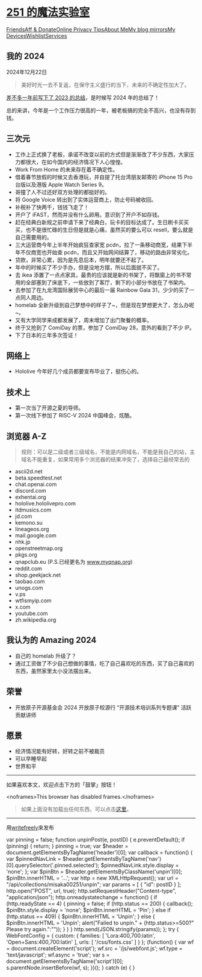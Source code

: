 # [251 的魔法实验室](/)

[Friends](https://blog.251.sh/friends)[Aff & Donate](https://blog.251.sh/aff-and-donate)[Online Privacy Tips](https://blog.251.sh/online-privacy-tips)[About Me](https://blog.251.sh/about-me)[My blog mirrors](https://blog.251.sh/my-blog-mirrors)[My Devices](https://blog.251.sh/my-devices)[Wishlist](https://blog.251.sh/wishlist)[Services](https://blog.251.sh/services)

## 我的 2024

2024年12月22日

> 美好时光一去不复返，在保守主义盛行的当下，未来的不确定性加大了。

[差不多一年前写下了 2023 的总结](https://blog.251.sh/oh-my-2023)，是时候写 2024 年的总结了！

总的来讲，今年是一个工作压力很高的一年，被老板搞的完全不高兴，也没有存到钱。

## 三次元

-   工作上正式换了老板，承诺不改变以前的方式但是渐渐改了不少东西，大家压力都很大，在如今国内的经济情况下人心惶惶。
-   Work From Home 的未来存在着不确定性。
-   借着春节放假的时候又去香港玩，并自提了托台湾朋友邮寄的 iPhone 15 Pro 台版以及港版 Apple Watch Series 9。
-   哥撞了人不过还好双方处理的都挺好的。
-   将 Google Voice 转出到了实体运营商上，防止号码被收回。
-   补税补了快两千，钱钱飞走了！
-   开户了 iFAST，然而并没有什么卵用。意识到了开户不如存钱。
-   赶在经典白新规之前申请下来了经典白，玩卡的目标达成了。生日刷卡买买买，也不是很忙碌的生日但是就是心痛，虽然买的要么可以 resell，要么就是自己需要用的。
-   三大运营商今年上半年开始疯狂查家宽 pcdn，拉了一条移动商宽，结果下半年不仅商宽也开始查 pcdn，而且又开始网间结算了，移动的路由非常劣化。
-   贷款，非常心累，因为是先息后本，明年就要还不起了。
-   年中的时候买了不少手办，但是没地方摆，所以后面就不买了。
-   去 ikea 添置了一点点家具，最贵的应该就是新的书架了，将飘窗上的书不常用的全部塞到了床底下，一些放到了客厅，剩下的小部分书放在了书架内。
-   去参加了在九龙湾国际展贸中心的最后一届 Rainbow Gala 31，少少的买了一点同人周边。
-   homelab 全新升级到自己梦想中的样子了~，但是现在梦想更大了，怎么办呢~。
-   又有大学同学来成都发展了，周末增加了出门聚餐的概率。
-   终于又抢到了 ComiDay 的票，参加了 ComiDay 28，意外的看到了不少 IP。
-   下了日本的三年多次签证！

## 网络上

-   Hololive 今年好几个成员都要宣布毕业了，挺伤心的。

## 技术上

-   第一次当了开源之夏的导师。
-   第一次线下参加了 RISC-V 2024 中国峰会，炫酷。

## 浏览器 A-Z

> 规则：可以是二级或者三级域名，不能是内网域名，不能是我自己的站，主域名不能重复，如果常用多个浏览器的结果冲突了，选择自己最经常去的

-   ascii2d.net
-   beta.speedtest.net
-   chat.openai.com
-   discord.com
-   exhentai.org
-   hololive.hololivepro.com
-   itdmusics.com
-   jd.com
-   kemono.su
-   lineageos.org
-   mail.google.com
-   nhk.jp
-   openstreetmap.org
-   pkgs.org
-   qnapclub.eu (P.S.已经更名为 www.myqnap.org)
-   reddit.com
-   shop.geekjack.net
-   taobao.com
-   unogs.com
-   v.ps
-   wtfismyip.com
-   x.com
-   youtube.com
-   zh.wikipedia.org

## 我认为的 Amazing 2024

-   自己的 homelab 升级了？
-   通过工资做了不少自己想做的事情，吃了自己喜欢吃的东西，买了自己喜欢的东西，虽然家里太小没法摆出来。

## 荣誉

-   开放原子开源基金会 2024 开放原子校源行 “开源技术培训系列专题课” 活跃贡献讲师

## 愿景

-   经济情况能有好转，好转之前不被裁员
-   可以早睡早起
-   世界和平

---

如果喜欢本文，欢迎点击下方的「鼓掌」按钮！

&lt;noframes&gt;This browser has disabled frames.&lt;/noframes&gt;

> 如果上面没有加载出任何东西，可以点击[这里](https://button.like.co/misaka00251)。

---

用[writefreely](https://writefreely.org)来发布

var pinning = false; function unpinPost(e, postID) { e.preventDefault(); if (pinning) { return; } pinning = true; var $header = document.getElementsByTagName('header')\[0\]; var callback = function() { var $pinnedNavLink = $header.getElementsByTagName('nav')\[0\].querySelector('.pinned.selected'); $pinnedNavLink.style.display = 'none'; }; var $pinBtn = $header.getElementsByClassName('unpin')\[0\]; $pinBtn.innerHTML = '...'; var http = new XMLHttpRequest(); var url = "/api/collections/misaka00251/unpin"; var params = \[ { "id": postID } \]; http.open("POST", url, true); http.setRequestHeader("Content-type", "application/json"); http.onreadystatechange = function() { if (http.readyState == 4) { pinning = false; if (http.status == 200) { callback(); $pinBtn.style.display = 'none'; $pinBtn.innerHTML = 'Pin'; } else if (http.status == 409) { $pinBtn.innerHTML = 'Unpin'; } else { $pinBtn.innerHTML = 'Unpin'; alert("Failed to unpin." + (http.status>=500?" Please try again.":"")); } } } http.send(JSON.stringify(params)); }; try { WebFontConfig = { custom: { families: \[ 'Lora:400,700:latin', 'Open+Sans:400,700:latin' \], urls: \[ '/css/fonts.css' \] } }; (function() { var wf = document.createElement('script'); wf.src = '/js/webfont.js'; wf.type = 'text/javascript'; wf.async = 'true'; var s = document.getElementsByTagName('script')\[0\]; s.parentNode.insertBefore(wf, s); })(); } catch (e) { }